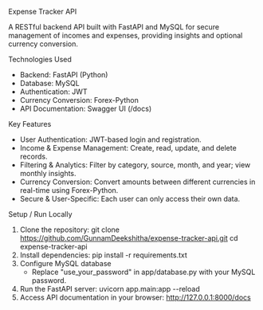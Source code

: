 Expense Tracker API

A RESTful backend API built with FastAPI and MySQL for secure management of incomes and expenses, providing insights and optional currency conversion.

Technologies Used

* Backend: FastAPI (Python)
* Database: MySQL
* Authentication: JWT
* Currency Conversion: Forex-Python
* API Documentation: Swagger UI (/docs)

Key Features

* User Authentication: JWT-based login and registration.
* Income & Expense Management: Create, read, update, and delete records.
* Filtering & Analytics: Filter by category, source, month, and year; view monthly insights.
* Currency Conversion: Convert amounts between different currencies in real-time using Forex-Python.
* Secure & User-Specific: Each user can only access their own data.

Setup / Run Locally

1. Clone the repository:
   git clone https://github.com/GunnamDeekshitha/expense-tracker-api.git
   cd expense-tracker-api
2. Install dependencies:
   pip install -r requirements.txt
3. Configure MySQL database
   *  Replace "use_your_password" in app/database.py with your MySQL password.
4. Run the FastAPI server:
   uvicorn app.main:app --reload
5. Access API documentation in your browser:
   http://127.0.0.1:8000/docs
